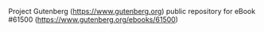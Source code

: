 Project Gutenberg (https://www.gutenberg.org) public repository for eBook #61500 (https://www.gutenberg.org/ebooks/61500)
